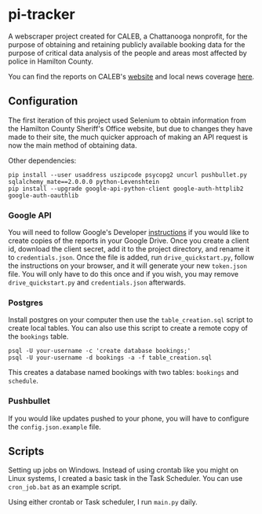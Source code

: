 # pi-tracker
A webscraper project created for CALEB, a Chattanooga nonprofit, for the purpose of obtaining and retaining publicly available booking
data for the purpose of critical data analysis of the people and areas most affected by police in Hamilton County.

You can find the reports on CALEB's [website](https://www.calebcha.org/pretrial-report.html) and local news coverage [here](https://www.wdef.com/report-says-most-hamilton-county-inmates-stay-behind-bars-through-the-end-of-their-case/).

## Configuration

The first iteration of this project used Selenium to obtain information from the Hamilton County Sheriff's Office website, but due to changes they have made to their site,
the much quicker approach of making an API request is now the main method of obtaining data.

Other dependencies:
```
pip install --user usaddress uszipcode psycopg2 uncurl pushbullet.py sqlalchemy_mate==2.0.0.0 python-Levenshtein
pip install --upgrade google-api-python-client google-auth-httplib2 google-auth-oauthlib
```

### Google API

You will need to follow Google's Developer [instructions](https://developers.google.com/workspace/drive/api/quickstart/python) if you would like to create copies of the reports in your Google Drive. Once you create a client id, download the client secret, add it to the project directory, and rename it to `credentials.json`.
Once the file is added, run `drive_quickstart.py`, follow the instructions on your browser, and it will generate your new `token.json` file.
You will only have to do this once and if you wish, you may remove `drive_quickstart.py` and `credentials.json` afterwards.

### Postgres
Install postgres on your computer then use the `table_creation.sql` script to create local tables.
You can also use this script to create a remote copy of the `bookings` table.
```
psql -U your-username -c 'create database bookings;'
psql -U your-username -d bookings -a -f table_creation.sql
```
This creates a database named bookings with two tables: `bookings` and `schedule`.

### Pushbullet
If you would like updates pushed to your phone, you will have to configure the `config.json.example` file.

## Scripts
Setting up jobs on Windows. Instead of using crontab like you might on Linux systems, I created a basic task in the Task Scheduler.
You can use `cron_job.bat` as an example script.

Using either crontab or Task scheduler, I run `main.py` daily.
